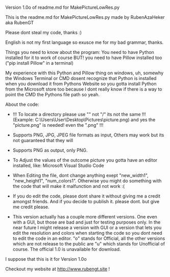 Version 1.0o of readme.md for MakePictureLowRes.py

This is the readme.md for MakePictureLowRes.py made by RubenAzaHeker aka RubenGT

Please dont steal my code, thanks :)

English is not my first language so exusce me for my bad grammar, thanks.

Things you need to know about the program: You need to have Python installed for it to work of course
BUT! you need to have Pillow installed too ("pip install Pillow" in a terminal)

My experience with this Python and Pillow thing on windows, uh, somewhy the Windows Terminal or CMD dosent recognize that Python is installed when you download it 
from Pythons Website so you gotta install Python from the Microsoft store too because I dont really know if there is a way to point the CMD the 
Pythons file path so yeah.


About the code:

- !!! To locate a directory please use "\" not "/" its not the same !!! (Example: C:\Users\User\Desktop\Pictures\picture.png) and yes the "picture.png" is needed! even the ".png" !!!

- Supports PNG, JPG, JPEG file formats as input, Others may work but its not guaranteed that they will
- Supports PNG as output, only PNG.
- To Adjust the values of the outcome picture you gotta have an editor installed, like: Microsoft Visual Studio Code
- When Editing the file, dont change anything exept "new_width1", "new_height1", "num_colors1". Otherwise you might do
something with the code that will make it malfunction and not work :(
- If you do edit the code, please dont share it without giving me a credit amongst friends. And if you decide to publish it. please dont. but give me credit please.
- This version actually has a couple more different versions. One even with a GUI, but those are bad and just for testing purposes only. In the near future
I might release a version with GUI or a version that lets you edit the resolution and colors when starting the code so you dont need to edit the code in an editor. "o" stands 
for Official, all the other versions which are not release to the public are "u" which stands for Unofficial of course. The official 1.0 is unavailable for download.

I suppose that this is it for Version 1.0o 

Checkout my website at http://www.rubengt.site !